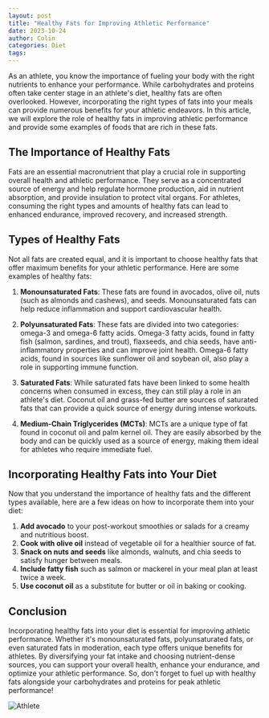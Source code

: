 ```yaml
---
layout: post
title: "Healthy Fats for Improving Athletic Performance"
date: 2023-10-24
author: Colin
categories: Diet
tags: 
---
```


As an athlete, you know the importance of fueling your body with the right nutrients to enhance your performance. While carbohydrates and proteins often take center stage in an athlete's diet, healthy fats are often overlooked. However, incorporating the right types of fats into your meals can provide numerous benefits for your athletic endeavors. In this article, we will explore the role of healthy fats in improving athletic performance and provide some examples of foods that are rich in these fats.

## The Importance of Healthy Fats

Fats are an essential macronutrient that play a crucial role in supporting overall health and athletic performance. They serve as a concentrated source of energy and help regulate hormone production, aid in nutrient absorption, and provide insulation to protect vital organs. For athletes, consuming the right types and amounts of healthy fats can lead to enhanced endurance, improved recovery, and increased strength.

## Types of Healthy Fats

Not all fats are created equal, and it is important to choose healthy fats that offer maximum benefits for your athletic performance. Here are some examples of healthy fats:

1. **Monounsaturated Fats**: These fats are found in avocados, olive oil, nuts (such as almonds and cashews), and seeds. Monounsaturated fats can help reduce inflammation and support cardiovascular health.

2. **Polyunsaturated Fats**: These fats are divided into two categories: omega-3 and omega-6 fatty acids. Omega-3 fatty acids, found in fatty fish (salmon, sardines, and trout), flaxseeds, and chia seeds, have anti-inflammatory properties and can improve joint health. Omega-6 fatty acids, found in sources like sunflower oil and soybean oil, also play a role in supporting immune function.

3. **Saturated Fats**: While saturated fats have been linked to some health concerns when consumed in excess, they can still play a role in an athlete's diet. Coconut oil and grass-fed butter are sources of saturated fats that can provide a quick source of energy during intense workouts.

4. **Medium-Chain Triglycerides (MCTs)**: MCTs are a unique type of fat found in coconut oil and palm kernel oil. They are easily absorbed by the body and can be quickly used as a source of energy, making them ideal for athletes who require immediate fuel.

## Incorporating Healthy Fats into Your Diet

Now that you understand the importance of healthy fats and the different types available, here are a few ideas on how to incorporate them into your diet:

1. **Add avocado** to your post-workout smoothies or salads for a creamy and nutritious boost.
2. **Cook with olive oil** instead of vegetable oil for a healthier source of fat.
3. **Snack on nuts and seeds** like almonds, walnuts, and chia seeds to satisfy hunger between meals.
4. **Include fatty fish** such as salmon or mackerel in your meal plan at least twice a week.
5. **Use coconut oil** as a substitute for butter or oil in baking or cooking.

## Conclusion

Incorporating healthy fats into your diet is essential for improving athletic performance. Whether it's monounsaturated fats, polyunsaturated fats, or even saturated fats in moderation, each type offers unique benefits for athletes. By diversifying your fat intake and choosing nutrient-dense sources, you can support your overall health, enhance your endurance, and optimize your athletic performance. So, don't forget to fuel up with healthy fats alongside your carbohydrates and proteins for peak athletic performance!

![Athlete](https://source.unsplash.com/1600x900/?athlete)